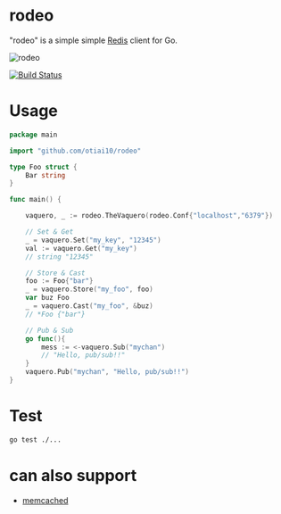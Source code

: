 # rodeo

"rodeo" is a simple simple [Redis](http://redis.io/) client for Go.

![rodeo](https://cloud.githubusercontent.com/assets/931554/3240193/73767b3a-f120-11e3-8fea-2ea46ab55cc6.png)

[![Build Status](https://travis-ci.org/otiai10/rodeo.svg?branch=master)](https://travis-ci.org/otiai10/rodeo)

# Usage
```go
package main

import "github.com/otiai10/rodeo"

type Foo struct {
    Bar string
}

func main() {

    vaquero, _ := rodeo.TheVaquero(rodeo.Conf{"localhost","6379"})

    // Set & Get
    _ = vaquero.Set("my_key", "12345")
    val := vaquero.Get("my_key")
    // string "12345"

    // Store & Cast
    foo := Foo{"bar"}
    _ = vaquero.Store("my_foo", foo)
    var buz Foo
    _ = vaquero.Cast("my_foo", &buz)
    // *Foo {"bar"}

    // Pub & Sub
    go func(){
        mess := <-vaquero.Sub("mychan")
        // "Hello, pub/sub!!"
    }
    vaquero.Pub("mychan", "Hello, pub/sub!!")
}
```

# Test
```sh
go test ./...
```

# can also support

- [memcached](https://github.com/otiai10/rodeo/tree/master/protocol/memcached)


